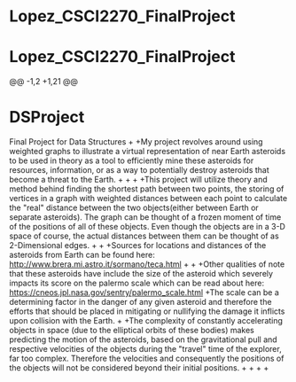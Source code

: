 # Lopez_CSCI2270_FinalProject
# Lopez_CSCI2270_FinalProject
@@ -1,2 +1,21 @@
 # DSProject
 Final Project for Data Structures 
+
+My project revolves around using weighted graphs to illustrate a virtual representation of near Earth asteroids to be used in theory as a tool to efficiently mine these asteroids for resources, information, or as a way to potentially destroy asteroids that become a threat to the Earth.
+
+
+
+This project will utilize theory and method behind finding the shortest path between two points, the storing of vertices in a graph with weighted distances between each point to calculate the "real" distance between the two objects(either between Earth or separate asteroids). The graph can be thought of a frozen moment of time of the positions of all of these objects. Even though the objects are in a 3-D space of course, the actual distances between them can be thought of as 2-Dimensional edges.
+
+
+Sources for locations and distances of the asteroids from Earth can be found here: http://www.brera.mi.astro.it/sormano/teca.html 
+
+
+Other qualities of note that these asteroids have include the size of the asteroid which severely impacts its score on the palermo scale which can be read about here: https://cneos.jpl.nasa.gov/sentry/palermo_scale.html
+The scale can be a determining factor in the danger of any given asteroid and therefore the efforts that should be placed in mitigating or nullifying the damage it inflicts upon collision with the Earth.
+
+The complexity of constantly accelerating objects in space (due to the elliptical orbits of these bodies) makes predicting the motion of the asteroids, based on the gravitational pull and respective velocities of the objects during the "travel" time of the explorer, far too complex. Therefore the velocities and consequently the positions of the objects will not be considered beyond their initial positions.
+
+
+
+
